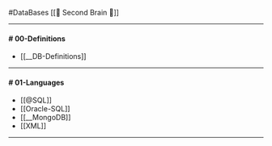 #DataBases
[[🧠 Second Brain 🧠]]

---
#### # 00-Definitions
- [[__DB-Definitions]]
---
#### # 01-Languages
- [[@SQL]]
- [[Oracle-SQL]]
- [[__MongoDB]]
- [[XML]]
---
